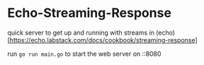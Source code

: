# Echo-Streaming-Response
quick server to get up and running with streams in (echo)[https://echo.labstack.com/docs/cookbook/streaming-response]

run `go run main.go` to start the web server on ::8080
